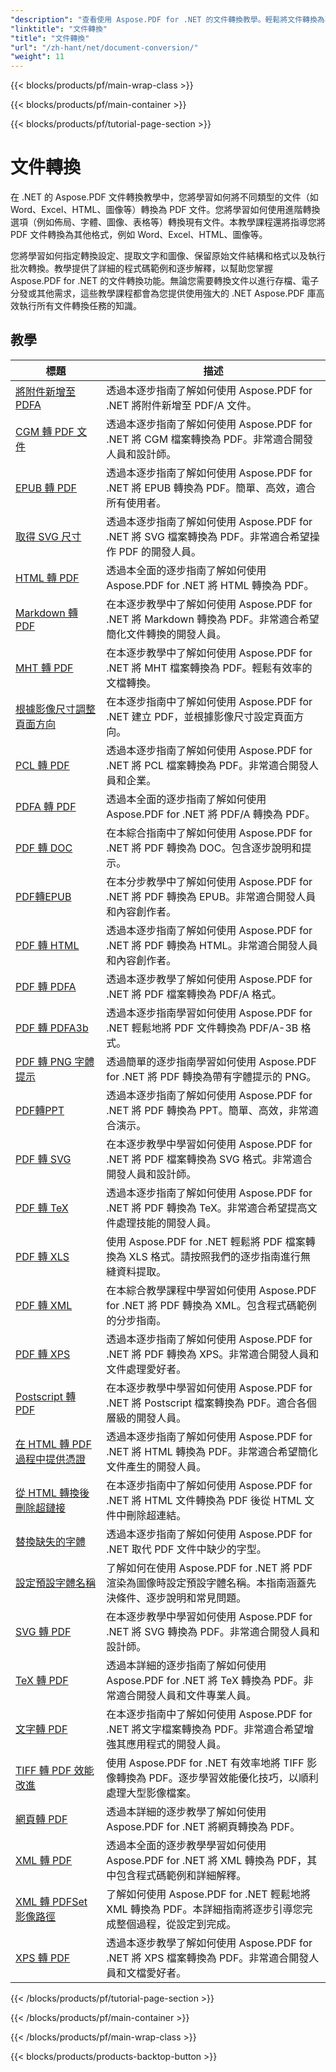 ```yaml
---
"description": "查看使用 Aspose.PDF for .NET 的文件轉換教學。輕鬆將文件轉換為不同的格式。"
"linktitle": "文件轉換"
"title": "文件轉換"
"url": "/zh-hant/net/document-conversion/"
"weight": 11
---
```


{{< blocks/products/pf/main-wrap-class >}}

{{< blocks/products/pf/main-container >}}

{{< blocks/products/pf/tutorial-page-section >}}

# 文件轉換

在 .NET 的 Aspose.PDF 文件轉換教學中，您將學習如何將不同類型的文件（如 Word、Excel、HTML、圖像等）轉換為 PDF 文件。您將學習如何使用進階轉換選項（例如佈局、字體、圖像、表格等）轉換現有文件。本教學課程還將指導您將 PDF 文件轉換為其他格式，例如 Word、Excel、HTML、圖像等。 

您將學習如何指定轉換設定、提取文字和圖像、保留原始文件結構和格式以及執行批次轉換。教學提供了詳細的程式碼範例和逐步解釋，以幫助您掌握 Aspose.PDF for .NET 的文件轉換功能。無論您需要轉換文件以進行存檔、電子分發或其他需求，這些教學課程都會為您提供使用強大的 .NET Aspose.PDF 庫高效執行所有文件轉換任務的知識。

## 教學
|標題 |描述 |
| --- | --- | 
| [將附件新增至 PDFA](./add-attachment-to-pdfa/) |透過本逐步指南了解如何使用 Aspose.PDF for .NET 將附件新增至 PDF/A 文件。 |  
| [CGM 轉 PDF 文件](./cgm-to-pdf/) |透過本逐步指南了解如何使用 Aspose.PDF for .NET 將 CGM 檔案轉換為 PDF。非常適合開發人員和設計師。 |  
| [EPUB 轉 PDF](./epub-to-pdf/) |透過本逐步指南了解如何使用 Aspose.PDF for .NET 將 EPUB 轉換為 PDF。簡單、高效，適合所有使用者。 |  
| [取得 SVG 尺寸](./get-svg-dimensions/) |透過本逐步指南了解如何使用 Aspose.PDF for .NET 將 SVG 檔案轉換為 PDF。非常適合希望操作 PDF 的開發人員。 |  
| [HTML 轉 PDF](./html-to-pdf/) |透過本全面的逐步指南了解如何使用 Aspose.PDF for .NET 將 HTML 轉換為 PDF。 |  
| [Markdown 轉 PDF](./markdown-to-pdf/) |在本逐步教學中了解如何使用 Aspose.PDF for .NET 將 Markdown 轉換為 PDF。非常適合希望簡化文件轉換的開發人員。 |  
| [MHT 轉 PDF](./mht-to-pdf/) |在本逐步教學中了解如何使用 Aspose.PDF for .NET 將 MHT 檔案轉換為 PDF。輕鬆有效率的文檔轉換。 |  
| [根據影像尺寸調整頁面方向](./page-orientation-according-image-dimensions/) |在本逐步指南中了解如何使用 Aspose.PDF for .NET 建立 PDF，並根據影像尺寸設定頁面方向。 |  
| [PCL 轉 PDF](./pcl-to-pdf/) |透過本逐步指南了解如何使用 Aspose.PDF for .NET 將 PCL 檔案轉換為 PDF。非常適合開發人員和企業。 |  
| [PDFA 轉 PDF](./pdfa-to-pdf/) |透過本全面的逐步指南了解如何使用 Aspose.PDF for .NET 將 PDF/A 轉換為 PDF。 |  
| [PDF 轉 DOC](./pdf-to-doc/) |在本綜合指南中了解如何使用 Aspose.PDF for .NET 將 PDF 轉換為 DOC。包含逐步說明和提示。 |  
| [PDF轉EPUB](./pdf-to-epub/) |在本分步教學中了解如何使用 Aspose.PDF for .NET 將 PDF 轉換為 EPUB。非常適合開發人員和內容創作者。 |  
| [PDF 轉 HTML](./pdf-to-html/) |透過本逐步指南了解如何使用 Aspose.PDF for .NET 將 PDF 轉換為 HTML。非常適合開發人員和內容創作者。 |  
| [PDF 轉 PDFA](./pdf-to-pdfa/) |透過本逐步教學了解如何使用 Aspose.PDF for .NET 將 PDF 檔案轉換為 PDF/A 格式。 |  
| [PDF 轉 PDFA3b](./pdf-to-pdfa3b/) |透過本逐步指南學習如何使用 Aspose.PDF for .NET 輕鬆地將 PDF 文件轉換為 PDF/A-3B 格式。 |  
| [PDF 轉 PNG 字體提示](./pdf-to-png-font-hinting/) |透過簡單的逐步指南學習如何使用 Aspose.PDF for .NET 將 PDF 轉換為帶有字體提示的 PNG。 |  
| [PDF轉PPT](./pdf-to-ppt/) |透過本逐步指南了解如何使用 Aspose.PDF for .NET 將 PDF 轉換為 PPT。簡單、高效，非常適合演示。 |  
| [PDF 轉 SVG](./pdf-to-svg/) |在本逐步教學中學習如何使用 Aspose.PDF for .NET 將 PDF 檔案轉換為 SVG 格式。非常適合開發人員和設計師。 |  
| [PDF 轉 TeX](./pdf-to-tex/) |透過本逐步指南了解如何使用 Aspose.PDF for .NET 將 PDF 轉換為 TeX。非常適合希望提高文件處理技能的開發人員。 |  
| [PDF 轉 XLS](./pdf-to-xls/) |使用 Aspose.PDF for .NET 輕鬆將 PDF 檔案轉換為 XLS 格式。請按照我們的逐步指南進行無縫資料提取。 |  
| [PDF 轉 XML](./pdf-to-xml/) |在本綜合教學課程中學習如何使用 Aspose.PDF for .NET 將 PDF 轉換為 XML。包含程式碼範例的分步指南。 |  
| [PDF 轉 XPS](./pdf-to-xps/) |透過本逐步指南了解如何使用 Aspose.PDF for .NET 將 PDF 轉換為 XPS。非常適合開發人員和文件處理愛好者。 |  
| [Postscript 轉 PDF](./postscript-to-pdf/) |在本逐步教學中學習如何使用 Aspose.PDF for .NET 將 Postscript 檔案轉換為 PDF。適合各個層級的開發人員。 |  
| [在 HTML 轉 PDF 過程中提供憑證](./provide-credentials-during-html-to-pdf/) |透過本逐步指南了解如何使用 Aspose.PDF for .NET 將 HTML 轉換為 PDF。非常適合希望簡化文件產生的開發人員。 |  
| [從 HTML 轉換後刪除超鏈接](./remove-hyperlinks-after-converting-from-html/) |在本逐步指南中了解如何使用 Aspose.PDF for .NET 將 HTML 文件轉換為 PDF 後從 HTML 文件中刪除超連結。 |  
| [替換缺失的字體](./replace-missing-fonts/) |透過本逐步指南了解如何使用 Aspose.PDF for .NET 取代 PDF 文件中缺少的字型。 |  
| [設定預設字體名稱](./set-default-font-name/) |了解如何在使用 Aspose.PDF for .NET 將 PDF 渲染為圖像時設定預設字體名稱。本指南涵蓋先決條件、逐步說明和常見問題。 |  
| [SVG 轉 PDF](./svg-to-pdf/) |在本逐步教學中學習如何使用 Aspose.PDF for .NET 將 SVG 轉換為 PDF。非常適合開發人員和設計師。 |  
| [TeX 轉 PDF](./tex-to-pdf/) |透過本詳細的逐步指南了解如何使用 Aspose.PDF for .NET 將 TeX 轉換為 PDF。非常適合開發人員和文件專業人員。 |  
| [文字轉 PDF](./text-to-pdf/) |在本逐步指南中了解如何使用 Aspose.PDF for .NET 將文字檔案轉換為 PDF。非常適合希望增強其應用程式的開發人員。 |  
| [TIFF 轉 PDF 效能改進](./tiff-to-pdf-performance-improvement/) |使用 Aspose.PDF for .NET 有效率地將 TIFF 影像轉換為 PDF。逐步學習效能優化技巧，以順利處理大型影像檔案。 |  
| [網頁轉 PDF](./web-page-to-pdf/) |透過本詳細的逐步教學了解如何使用 Aspose.PDF for .NET 將網頁轉換為 PDF。 |  
| [XML 轉 PDF](./xml-to-pdf/) |透過本全面的逐步教學學習如何使用 Aspose.PDF for .NET 將 XML 轉換為 PDF，其中包含程式碼範例和詳細解釋。 |  
| [XML 轉 PDFSet 影像路徑](./xml-to-pdfset-image-path/) |了解如何使用 Aspose.PDF for .NET 輕鬆地將 XML 轉換為 PDF。本詳細指南將逐步引導您完成整個過程，從設定到完成。 |  
| [XPS 轉 PDF](./xps-to-pdf/) |透過本逐步教學了解如何使用 Aspose.PDF for .NET 將 XPS 檔案轉換為 PDF。非常適合開發人員和文檔愛好者。 |  

{{< /blocks/products/pf/tutorial-page-section >}}

{{< /blocks/products/pf/main-container >}}

{{< /blocks/products/pf/main-wrap-class >}}

{{< blocks/products/products-backtop-button >}}